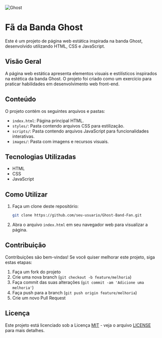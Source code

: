 ![Ghost](https://github.com/SimonePenido/Ghost-Band-Fan/assets/112627846/dd83aef2-5c3b-4b37-9eb9-11008d318572)

# Fã da Banda Ghost

Este é um projeto de página web estática inspirada na banda Ghost, desenvolvido utilizando HTML, CSS e JavaScript.

## Visão Geral

A página web estática apresenta elementos visuais e estilísticos inspirados na estética da banda Ghost. O projeto foi criado como um exercício para praticar habilidades em desenvolvimento web front-end.

## Conteúdo

O projeto contém os seguintes arquivos e pastas:

- `index.html`: Página principal HTML.
- `styles/`: Pasta contendo arquivos CSS para estilização.
- `scripts/`: Pasta contendo arquivos JavaScript para funcionalidades interativas.
- `images/`: Pasta com imagens e recursos visuais.

## Tecnologias Utilizadas

- HTML
- CSS
- JavaScript

## Como Utilizar

1. Faça um clone deste repositório:

    ```bash
    git clone https://github.com/seu-usuario/Ghost-Band-Fan.git
    ```

2. Abra o arquivo `index.html` em seu navegador web para visualizar a página.

## Contribuição

Contribuições são bem-vindas! Se você quiser melhorar este projeto, siga estas etapas:

1. Faça um fork do projeto
2. Crie uma nova branch (`git checkout -b feature/melhoria`)
3. Faça commit das suas alterações (`git commit -am 'Adicione uma melhoria'`)
4. Faça push para a branch (`git push origin feature/melhoria`)
5. Crie um novo Pull Request


## Licença

Este projeto está licenciado sob a Licença [MIT](https://opensource.org/licenses/MIT) - veja o arquivo [LICENSE](LICENSE) para mais detalhes.
